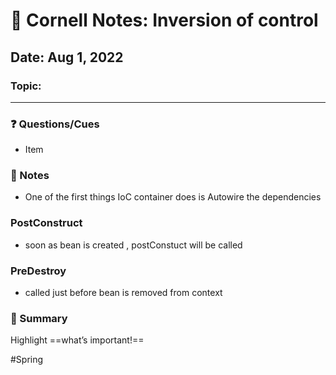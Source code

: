  # 📝 Cornell Notes: Inversion of control

## Date: Aug 1, 2022

### Topic:

---

### ❓ Questions/Cues
- Item

### 📝  Notes
- One of the first things IoC container does is Autowire the dependencies

### PostConstruct
- soon as bean is created , postConstuct will be called

### PreDestroy
- called just before bean is removed from context

### 📑  Summary
Highlight ==what’s important!==


#Spring